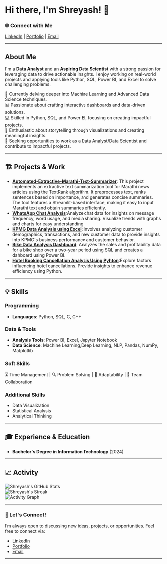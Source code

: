 # Hi there, I'm Shreyash! 👋  

### 🌐 Connect with Me  
[LinkedIn](https://www.linkedin.com/in/shreyashsupe/) | [Portfolio]() | [Email](mailto:shreyashsupe11@gmail.com)  

---

## About Me  
I'm a **Data Analyst** and an **Aspiring Data Scientist** with a strong passion for leveraging data to drive actionable insights. I enjoy working on real-world projects and applying tools like Python, SQL, Power BI, and Excel to solve challenging problems.  

🌱 Currently delving deeper into Machine Learning and Advanced Data Science techniques.  
📊 Passionate about crafting interactive dashboards and data-driven solutions.  
💻 Skilled in Python, SQL, and Power BI, focusing on creating impactful projects.  
🎨 Enthusiastic about storytelling through visualizations and creating meaningful insights.  
🎯 Seeking opportunities to work as a Data Analyst/Data Scientist and contribute to impactful projects.  

---

## 🏗️ Projects & Work  

- **[Automated-Extractive-Marathi-Text-Summarizer](https://github.com/shreyashsupe/Automated-Extractive-Marathi-Text-Summarizer)**: This project implements an extractive text summarization tool for Marathi news articles using the TextRank algorithm. It preprocesses text, ranks sentences based on importance, and generates concise summaries. The tool features a Streamlit-based interface, making it easy to input Marathi text and obtain summaries efficiently.
-  **[WhatsApp Chat Analysis](https://github.com/shreyashsupe/WhatsApp-Chat-Analyzer)**:Analyze chat data for insights on message frequency, word usage, and media sharing. Visualize trends with graphs and charts for easy understanding.
- **[KPMG Data Analysis using Excel](https://github.com/yourrepo)**: Involves analyzing customer demographics, transactions, and new customer data to provide insights into KPMG's business performance and customer behavior.
-  **[Bike Data Analysis Dashboard](https://github.com/shreyashsupe/Bike-Data-Analysis-Dashboard)**: Analyzes the sales and profitability data for a bike shop over a two-year period using SQL and creates a dahboard using Power BI.
-  **[Hotel Booking Cancellation Analysis Using Pyhton](https://github.com/shreyashsupe/Hotel_booking_cancellation_EDA)**:Explore factors influencing hotel cancellations. Provide insights to enhance revenue efficiency using Python.

---

## 💡 Skills  

### Programming  
- **Languages**: Python, SQL, C, C++  

### Data & Tools  
- **Analysis Tools**: Power BI, Excel, Jupyter Notebook  
- **Data Science**: Machine Learning,Deep Learning, NLP, Pandas, NumPy, Matplotlib  

### Soft Skills  
⏳ Time Management | 🔍 Problem Solving | 🔄 Adaptability | 🤝 Team Collaboration  

### Additional Skills  
- Data Visualization  
- Statistical Analysis  
- Analytical Thinking  

---

## 🎓 Experience & Education  

- **Bachelor's Degree in Information Technology** (2024)   

---

## 📈 Activity  

![Shreyash's GitHub Stats](https://github-readme-stats.vercel.app/api?username=yourusername&show_icons=true&theme=radical)  
![Shreyash's Streak](https://github-readme-streak-stats.herokuapp.com/?user=yourusername&theme=radical)  
![Activity Graph](https://github-readme-activity-graph.cyclic.app/graph?username=yourusername&theme=radical)  

---

### 🌟 Let's Connect!  
I’m always open to discussing new ideas, projects, or opportunities. Feel free to connect via:  
- [LinkedIn](https://www.linkedin.com/in/shreyashsupe)  
- [Portfolio](https://yourportfolio.com)  
- [Email](mailto:shreyashsupe11@gmail.com)  

---


